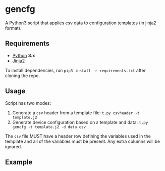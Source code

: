 # gencfg

A Python3 script that applies csv data to configuration templates (in jinja2 format).

## Requirements

- [Python](https://www.python.org/) **3.x**
- [Jinja2](http://jinja.pocoo.org/)

To install dependencies, run `pip3 install -r requirements.txt` after cloning the repo.

## Usage

Script has two modes:

1. Generate a `csv` header from a template file: `t.py csvheader -t template.j2`
2. Generate device configuration based on a template and data: `t.py gencfg -t template.j2 -d data.csv`

The `csv` file MUST have a header row defining the variables used in the template and all of the variables must be present. Any extra columns will be ignored.

## Example

